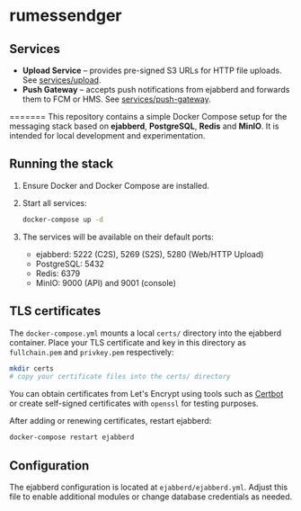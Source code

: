 # rumessendger

## Services

- **Upload Service** – provides pre-signed S3 URLs for HTTP file uploads.
  See [services/upload](services/upload/README.md).
- **Push Gateway** – accepts push notifications from ejabberd and forwards
  them to FCM or HMS.
  See [services/push-gateway](services/push-gateway/README.md).

=======
This repository contains a simple Docker Compose setup for the messaging stack
based on **ejabberd**, **PostgreSQL**, **Redis** and **MinIO**. It is intended for
local development and experimentation.

## Running the stack

1. Ensure Docker and Docker Compose are installed.
2. Start all services:

   ```bash
   docker-compose up -d
   ```
3. The services will be available on their default ports:
   - ejabberd: 5222 (C2S), 5269 (S2S), 5280 (Web/HTTP Upload)
   - PostgreSQL: 5432
   - Redis: 6379
   - MinIO: 9000 (API) and 9001 (console)

## TLS certificates

The `docker-compose.yml` mounts a local `certs/` directory into the ejabberd
container. Place your TLS certificate and key in this directory as
`fullchain.pem` and `privkey.pem` respectively:

```bash
mkdir certs
# copy your certificate files into the certs/ directory
```

You can obtain certificates from Let's Encrypt using tools such as
[Certbot](https://certbot.eff.org/) or create self-signed certificates with
`openssl` for testing purposes.

After adding or renewing certificates, restart ejabberd:

```bash
docker-compose restart ejabberd
```

## Configuration

The ejabberd configuration is located at `ejabberd/ejabberd.yml`. Adjust this
file to enable additional modules or change database credentials as needed.
